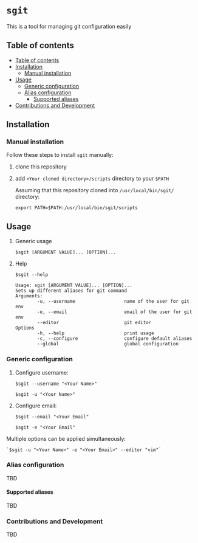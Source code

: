 # `sgit`

This is a tool for managing git configuration easily

## Table of contents
  * [Table of contents](#table-of-contents)
  * [Installation](#installation)
    * [Manual installation](#manual-installation)
  * [Usage](#usage)
    * [Generic configuration](#generic-configuration)
    * [Alias configuration](#alias-configuration)
      * [Supported aliases](#supported-aliases)
  * [Contributions and Development](#contributions-and-development) 


## Installation

### Manual installation

Follow these steps to install `sgit` manually:
1. clone this repository
2. add `<Your cloned directory>/scripts` directory to your `$PATH`

    Assuming that this repository cloned into `/usr/local/bin/sgit/` directory:
    
    `export PATH=$PATH:/usr/local/bin/sgit/scripts`
    

## Usage
1. Generic usage

    `$sgit [ARGUMENT VALUE]... [OPTION]...`

2. Help

    `$sgit --help`
    
    ```
    Usage: sgit [ARGUMENT VALUE]... [OPTION]...
    Sets up different aliases for git command
    Arguments:
            -u, --username                  name of the user for git env
            -e, --email                     email of the user for git env
            --editor                        git editor
    Options
            -h, --help                      print usage
            -c, --configure                 configure default aliases
            --global                        global configuration
    ```

### Generic configuration
1. Configure username:

    `$sgit --username "<Your Name>"`
    
    `$sgit -u "<Your Name>"`
    
2. Configure email:

    `$sgit --email "<Your Email"`
    
    `$sgit -e "<Your Email"`
    
  Multiple options can be applied simultaneously:

    `$sgit -u "<Your Name>" -e "<Your Email>" --editor "vim"`

### Alias configuration
TBD

#### Supported aliases
TBD

### Contributions and Development
TBD